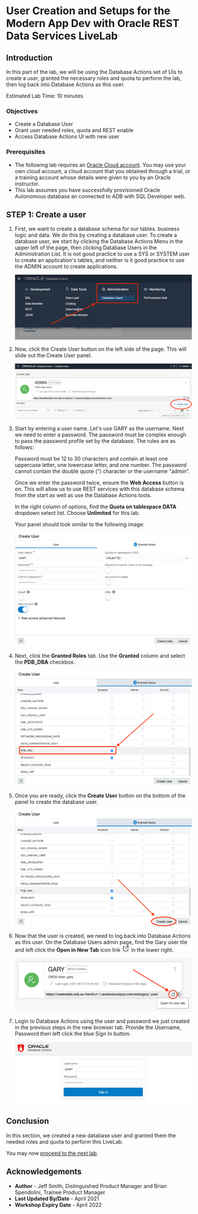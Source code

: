 # User Creation and Setups for the Modern App Dev with Oracle REST Data Services LiveLab

## Introduction

In this part of the lab, we will be using the Database Actions set of UIs to create a user, granted the necessary roles and quota to perform the lab, then log back into Database Actions as this user.

Estimated Lab Time: 10 minutes

### Objectives

- Create a Database User
- Grant user needed roles, quota and REST enable
- Access Database Actions UI with new user

### Prerequisites

- The following lab requires an <a href="https://www.oracle.com/cloud/free/" target="\_blank">Oracle Cloud account</a>. You may use your own cloud account, a cloud account that you obtained through a trial, or a training account whose details were given to you by an Oracle instructor.
- This lab assumes you have successfully provisioned Oracle Autonomous database an connected to ADB with SQL Developer web.

## **STEP 1**: Create a user

1. First, we want to create a database schema for our tables. business logic and data. We do this by creating a database user. To create a database user, we start by clicking the Database Actions Menu in the upper left of the page, then clicking Database Users in the Administration List. It is not good practice to use a SYS or SYSTEM user to create an application's tables, and neither is it good practice to use the ADMIN account to create applications.

    ![Database Actions Menu, Administration then Users](./images/setups-1.png)

2. Now, click the Create User button on the left side of the page. This will slide out the Create User panel.

    ![Create User button on the left side of the page](./images/setups-2.png)

3. Start by entering a user name. Let's use GARY as the username. Next we need to enter a password. The password must be complex enough to pass the password profile set by the database. The rules are as follows:

    Password must be 12 to 30 characters and contain at least one uppercase letter, one lowercase letter, and one number. The password cannot contain the double quote (") character or the username "admin".

    Once we enter the password twice, ensure the **Web Access** button is on. This will allow us to use REST services with this database schema from the start as well as use the Database Actions tools. 
    
    In the right column of options, find the **Quota on tablespace DATA** dropdown select list. Choose **Unlimited** for this lab.
    
    Your panel should look similar to the following image:

    ![Create User Slide Out Panel](./images/setups-3.png)

4. Next, click the **Granted Roles** tab. Use the **Granted** column and select the **PDB_DBA** checkbox.

    ![Granted Roles Slide Out Panel](./images/setups-4.png)

5. Once you are ready, click the **Create User** button on the bottom of the panel to create the database user.

    ![Create User Button](./images/setups-5.png)

6. Now that the user is created, we need to log back into Database Actions as this user. On the Database Users admin page, find the Gary user tile and left click the **Open in New Tab** icon link ![New Tab Icon](./images/newTab.png) in the lower right.

    ![Open in New Tab Link on User Card](./images/setups-6.png)

7. Login to Database Actions using the user and password we just created in the previous steps in the new browser tab. Provide the Username, Password then left click the blue Sign In button.

    ![Log into Database Actions](./images/setups-7.png)


## Conclusion

In this section, we created a new database user and granted them the needed roles and quota to perform this LiveLab.

You may now [proceed to the next lab](#next).

## Acknowledgements

- **Author** - Jeff Smith, Distinguished Product Manager and Brian Spendolini, Trainee Product Manager
- **Last Updated By/Date** - April 2021
- **Workshop Expiry Date** - April 2022
